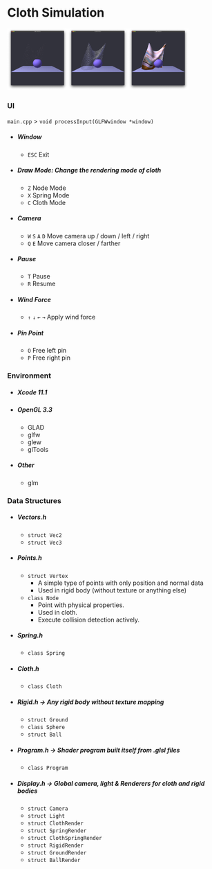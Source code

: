 # Cloth Simulation

<img src="Images/DrawMode1.png" style="zoom:14%;" /><img src="Images/DrawMode2.png" alt="DrawMode2" style="zoom:14%;" /><img src="Images/DrawMode3.png" alt="DrawMode3" style="zoom:14%;" />

### UI

`main.cpp` > `void processInput(GLFWwindow *window)`

- ##### Window

  - `ESC` Exit

- ##### Draw Mode: Change the rendering mode of cloth

  - `Z` Node Mode
  - `X` Spring Mode
  - `C` Cloth Mode

- ##### Camera

  - `W` `S` `A` `D` Move camera up / down / left / right
  - `Q` `E` Move camera closer / farther

- ##### Pause

  - `T` Pause
  - `R` Resume

- ##### Wind Force

  - `↑` `↓` `←` `→` Apply wind force

- ##### Pin Point

  - `O` Free left pin
  - `P` Free right pin

### Environment

- ##### Xcode 11.1

- ##### OpenGL 3.3

  - GLAD
  - glfw
  - glew
  - glTools

- ##### Other

  - glm

### Data Structures

- ##### Vectors.h

  - `struct Vec2`
  - `struct Vec3`

- ##### Points.h

  - `struct Vertex`
    - A simple type of points with only position and normal data
    - Used in rigid body (without texture or anything else)
  - `class Node`
    - Point with physical properties.
    - Used in cloth.
    - Execute collision detection actively.

- ##### Spring.h

  - `class Spring`

- ##### Cloth.h

  - `class Cloth`

- ##### Rigid.h -> Any rigid body without texture mapping

  - `struct Ground`
  - `class Sphere`
  - `struct Ball`

- ##### Program.h -> Shader program built itself from .glsl files

  - `class Program`

- ##### Display.h -> Global camera, light & Renderers for cloth and rigid bodies

  - `struct Camera`
  - `struct Light`
  - `struct ClothRender`
  - `struct SpringRender`
  - `struct ClothSpringRender`
  - `struct RigidRender`
  - `struct GroundRender`
  - `struct BallRender`